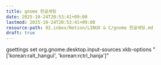 ```yaml
---
title: gnome 한글세팅
date: 2025-10-24T20:53:41+09:00
lastmod: 2025-10-24T20:53:41+09:00
resource-path: 02.inbox/Notion/LINUX & C/gnome 한글세팅.md
draft: true
---
```

gsettings set org.gnome.desktop.input-sources xkb-options "['korean:ralt_hangul', 'korean:rctrl_hanja']”